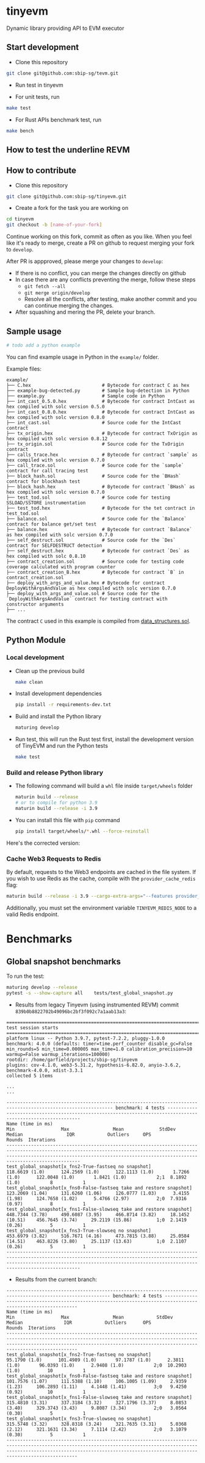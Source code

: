# tinyevm

Dynamic library providing API to EVM executor


## Start development

* Clone this repository

``` bash
git clone git@github.com:sbip-sg/tevm.git
```

* Run test in tinyevm

- For unit tests, run

``` bash
make test
```

- For Rust APIs benchmark test, run

``` bash
make bench
```


## How to test the underline REVM

<!-- TODO add documentation on how to disable the instrumentation completely -->


## How to contribute

* Clone this repository

``` bash
git clone git@github.com:sbip-sg/tinyevm.git
```

* Create a fork for the task you are working on


``` bash
cd tinyevm
git checkout -b [name-of-your-fork]
```

Continue working on this fork, commit as often as you like. When you
feel like it's ready to merge, create a PR on github to request
merging your fork to `develop`.

After PR is appproved, please merge your changes to `develop`:
  * If there is no conflict, you can merge the changes directly on github
  * In case there are any conflicts preventing the merge, follow these steps
    * `git fetch --all`
    * `git merge origin/develop`
    * Resolve all the conflicts, after testing, make another commit and you can continue merging the changes.
  * After squashing and mering the PR, delete your branch.


## Sample usage

``` python
# todo add a python example
```

You can find example usage in Python in the `example/` folder.

Example files:

``` text
example/
├── C.hex                          # Bytecode for contract C as hex
├── example-bug-detected.py        # Sample bug-detection in Python
├── example.py                     # Sample code in Python
├── int_cast_0.5.0.hex             # Bytecode for contract IntCast as hex compiled with solc version 0.5.0
├── int_cast_0.8.0.hex             # Bytecode for contract IntCast as hex compiled with solc version 0.8.0
├── int_cast.sol                   # Source code for the IntCast contract
├── tx_origin.hex                  # Bytecode for contract TxOrigin as hex compiled with solc version 0.8.12
├── tx_origin.sol                  # Source code for the TxOrigin contract
├── calls_trace.hex                # Bytecode for contract `sample` as hex compiled with solc version 0.7.0
├── call_trace.sol                 # Source code for the `sample` contract for call tracing test
├── block_hash.sol                 # Source code for the `BHash` contract for blockhash test
├── block_hash.hex                 # Bytecode for contract `BHash` as hex compiled with solc version 0.7.0
├── test_tod.sol                   # Source code for testing SSLOAD/SSTORE instrumentation
├── test_tod.hex                   # Bytecode for the tet contract in test_tod.sol
├── balance.sol                    # Source code for the `Balance` contract for balance get/set test
├── balance.hex                    # Bytecode for contract `Balance` as hex compiled with solc version 0.7.0
├── self_destruct.sol              # Source code for the `Des` contract for SELFDESTRUCT detection
├── self_destruct.hex              # Bytecode for contract `Des` as hex compiled with solc 0.8.10
├── contract_creation.sol          # Source code for testing code coverage calculated with program counter
├── contract_creation_B.hex        # Bytecode for contract `B` in contract_creation.sol
├── deploy_with_args_and_value.hex # Bytecode for contract DeployWithArgsAndValue as hex compiled with solc version 0.7.0
├── deploy_with_args_and_value.sol # Source code for the `DeployWithArgsAndValue` contract for testing contract with constructor arguments
├── ...
```

The contract `C` used in this example is compiled from [data_structures.sol](https://github.com/cassc/evm-play/tree/main/contracts).


## Python Module

### Local development

* Clean up the previous build

    ``` bash
    make clean
    ```

* Install development dependencies

    ``` bash
    pip install -r requirements-dev.txt
    ```

* Build and install the Python library

    ``` bash
    maturing develop
    ```
* Run test, this will run the Rust test first, install the development version of TinyEVM and run the Python tests

    ``` bash
    make test
    ```

### Build and release Python library

* The following command will build a `whl` file inside `target/wheels` folder
    ``` bash
    maturin build --release
    # or to compile for python 3.9
    maturin build --release -i 3.9
    ```
* You can install this file with `pip` command
    ``` bash
    pip install target/wheels/*.whl --force-reinstall
    ```

Here's the corrected version:

### Cache Web3 Requests to Redis

By default, requests to the Web3 endpoints are cached in the file system. If you wish to use Redis as the cache, compile with the `provider_cache_redis` flag:

```bash
maturin build --release -i 3.9 --cargo-extra-args="--features provider_cache_redis"
```

Additionally, you must set the environment variable `TINYEVM_REDIS_NODE` to a valid Redis endpoint.

# Benchmarks

## Global snapshot benchmarks

To run the test:

``` bash
maturing develop --release
pytest -s --show-capture all    tests/test_global_snapshot.py
```


* Results from legacy Tinyevm (using instrumented REVM) commit `839b0b8822702b49096bc2bf3f092c7a1aab13a3`:

``` text
============================================================================================================= test session starts ==============================================================================================================
platform linux -- Python 3.9.7, pytest-7.2.2, pluggy-1.0.0
benchmark: 4.0.0 (defaults: timer=time.perf_counter disable_gc=False min_rounds=5 min_time=0.000005 max_time=1.0 calibration_precision=10 warmup=False warmup_iterations=100000)
rootdir: /home/garfield/projects/sbip-sg/tinyevm
plugins: cov-4.1.0, web3-5.31.2, hypothesis-6.82.0, anyio-3.6.2, benchmark-4.0.0, xdist-3.3.1
collected 5 items

...
...

------------------------------------------------------------------------------------------------------------- benchmark: 4 tests ------------------------------------------------------------------------------------------------------------
Name (time in ms)                                                             Min                 Max                Mean             StdDev              Median                IQR            Outliers     OPS            Rounds  Iterations
---------------------------------------------------------------------------------------------------------------------------------------------------------------------------------------------------------------------------------------------
test_global_snapshot[x_fns2-True-fastseq no snapshot]                    118.6619 (1.0)      124.2569 (1.0)      122.1113 (1.0)       1.7266 (1.0)      122.0048 (1.0)       1.8421 (1.0)           2;1  8.1892 (1.0)           8           1
test_global_snapshot[x_fns0-False-fastseq take and restore snapshot]     123.2069 (1.04)     131.6260 (1.06)     126.0777 (1.03)      3.4155 (1.98)     124.7658 (1.02)      5.4766 (2.97)          2;0  7.9316 (0.97)          8           1
test_global_snapshot[x_fns1-False-slowseq take and restore snapshot]     448.7344 (3.78)     490.6087 (3.95)     466.8714 (3.82)     18.1452 (10.51)    456.7645 (3.74)     29.2119 (15.86)         1;0  2.1419 (0.26)          5           1
test_global_snapshot[x_fns3-True-slowseq no snapshot]                    453.6979 (3.82)     516.7671 (4.16)     473.7815 (3.88)     25.0584 (14.51)    463.8226 (3.80)     25.1137 (13.63)         1;0  2.1107 (0.26)          5           1
---------------------------------------------------------------------------------------------------------------------------------------------------------------------------------------------------------------------------------------------
```

* Results from the current branch:

``` text
------------------------------------------------------------------------------------------------------------ benchmark: 4 tests ------------------------------------------------------------------------------------------------------------
Name (time in ms)                                                             Min                 Max                Mean            StdDev              Median               IQR            Outliers      OPS            Rounds  Iterations
--------------------------------------------------------------------------------------------------------------------------------------------------------------------------------------------------------------------------------------------
test_global_snapshot[x_fns2-True-fastseq no snapshot]                     95.1790 (1.0)      101.4989 (1.0)       97.1787 (1.0)      2.3811 (1.0)       96.0393 (1.0)      2.9408 (1.0)           2;0  10.2903 (1.0)          10           1
test_global_snapshot[x_fns0-False-fastseq take and restore snapshot]     101.7576 (1.07)     111.5388 (1.10)     106.1005 (1.09)     2.9359 (1.23)     106.2893 (1.11)     4.1448 (1.41)          3;0   9.4250 (0.92)         10           1
test_global_snapshot[x_fns1-False-slowseq take and restore snapshot]     315.4810 (3.31)     337.3184 (3.32)     327.1796 (3.37)     8.0853 (3.40)     329.3743 (3.43)     9.8087 (3.34)          2;0   3.0564 (0.30)          5           1
test_global_snapshot[x_fns3-True-slowseq no snapshot]                    315.5748 (3.32)     328.8318 (3.24)     321.7635 (3.31)     5.0368 (2.12)     321.1631 (3.34)     7.1114 (2.42)          2;0   3.1079 (0.30)          5           1
--------------------------------------------------------------------------------------------------------------------------------------------------------------------------------------------------------------------------------------------
```
